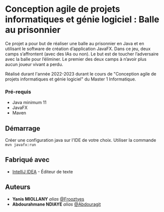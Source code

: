 # Conception agile de projets informatiques et génie logiciel : Balle au prisonnier

Ce projet a pour but de réaliser une balle au prisonnier en Java et en utilisant le software de création d’application JavaFX. Dans ce jeu, deux camps s’affrontent (avec des IAs ou non). Le but est de toucher l’adversaire avec la balle pour l’éliminer. Le premier des deux camps à n’avoir plus aucun joueur vivant a perdu.

Réalisé durant l'année 2022-2023 durant le cours de "Conception agile de projets informatiques et génie logiciel" du Master 1 Informatique.
### Pré-requis

- Java minimum 11
- JavaFX
- Maven

## Démarrage

Créer une configuration java sur l'IDE de votre choix.
Utiliser la commande `mvn javafx:run`

## Fabriqué avec


* [IntelliJ IDEA](https://www.jetbrains.com/idea/) - Éditeur de texte


## Auteurs
* **Yanis MIOLLANY** _alias_ [@Frooztyes](https://github.com/Frooztyes)
* **Abdourahmane NDIAYE** _alias_ [@Abdouragit](https://github.com/Abdouragit)


